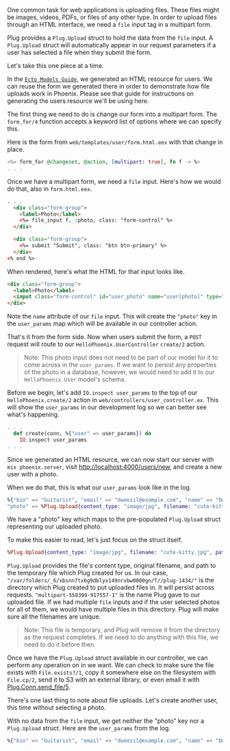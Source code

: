 One common task for web applications is uploading files. These files might be images, videos, PDFs, or files of any other type. In order to upload files through an HTML interface, we need a `file` input tag in a multipart form.

Plug provides a `Plug.Upload` struct to hold the data from the `file` input. A `Plug.Upload` struct will automatically appear in our request parameters if a user has selected a file when they submit the form.

Let's take this one piece at a time.

In the [`Ecto Models Guide`](http://www.phoenixframework.org/docs/ecto-models), we generated an HTML resource for users. We can reuse the form we generated there in order to demonstrate how file uploads work in Phoenix. Please see that guide for instructions on generating the users resource we'll be using here.

The first thing we need to do is change our form into a multipart form. The `form_for/4` function accepts a keyword list of options where we can specify this.

Here is the form from `web/templates/user/form.html.eex` with that change in place.

```elixir
<%= form_for @changeset, @action, [multipart: true], fn f -> %>
. . .
```

Once we have a multipart form, we need a `file` input. Here's how we would do that, also in `form.html.eex`.

```html
. . .
  <div class="form-group">
    <label>Photo</label>
    <%= file_input f, :photo, class: "form-control" %>
  </div>

  <div class="form-group">
    <%= submit "Submit", class: "btn btn-primary" %>
  </div>
<% end %>
```

When rendered, here's what the HTML for that input looks like.

```html
<div class="form-group">
  <label>Photo</label>
  <input class="form-control" id="user_photo" name="user[photo]" type="file">
</div>
```

Note the `name` attribute of our `file` input. This will create the `"photo"` key in the `user_params` map which will be available in our controller action.

That's it from the form side. Now when users submit the form, a `POST` request will route to our `HelloPhoenix.UserController` `create/2` action.

> Note: This photo input does not need to be part of our model for it to come across in the `user_params`. If we want to persist any properties of the photo in a database, however, we would need to add it to our `HelloPhoenix.User` model's schema.

Before we begin, let's add `IO.inspect user_params` to the top of our `HelloPhoenix.create/2` action in `web/controllers/user_controller.ex`. This will show the `user_params` in our development log so we can better see what's happening.

```elixir
. . .
  def create(conn, %{"user" => user_params}) do
    IO.inspect user_params
. . .
```

Since we generated an HTML resource, we can now start our server with `mix phoenix.server`, visit [http://localhost:4000/users/new](http://localhost:4000/users/new), and create a new user with a photo.

When we do that, this is what our `user_params` look like in the log.

```elixir
%{"bio" => "Guitarist", "email" => "dweezil@example.com", "name" => "Dweezil Zappa", "number_of_pets" => "3",
"photo" => %Plug.Upload{content_type: "image/jpg", filename: "cute-kitty.jpg", path: "/var/folders/_6/xbsnn7tx6g9dblyx149nrvbw0000gn/T//plug-1434/multipart-558399-917557-1"}}
```

We have a "photo" key which maps to the pre-populated `Plug.Upload` struct representing our uploaded photo.

To make this easier to read, let's just focus on the struct itself.

```elixir
%Plug.Upload{content_type: "image/jpg", filename: "cute-kitty.jpg", path: "/var/folders/_6/xbsnn7tx6g9dblyx149nrvbw0000gn/T//plug-1434/multipart-558399-917557-1"}
```

`Plug.Upload` provides the file's content type, original filename, and path to the temporary file which Plug created for us. In our case, `"/var/folders/_6/xbsnn7tx6g9dblyx149nrvbw0000gn/T//plug-1434/"` is the directory which Plug created to put uploaded files in. It will persist across requests. `"multipart-558399-917557-1"` is the name Plug gave to our uploaded file. If we had multiple `file` inputs and if the user selected photos for all of them, we would have multiple files in this directory. Plug will make sure all the filenames are unique.

> Note: This file is temporary, and Plug will remove it from the directory as the request completes. If we need to do anything with this file, we need to do it before then.

Once we have the `Plug.Upload` struct available in our controller, we can perform any operation on in we want. We can check to make sure the file exists with `File.exists?/1`, copy it somewhere else on the filesystem with `File.cp/2`, send it to S3 with an external library, or even email it with [Plug.Conn.send_file/5](http://hexdocs.pm/plug/Plug.Conn.html#send_file/5).

There's one last thing to note about file uploads. Let's create another user, this time without selecting a photo.

With no data from the `file` input, we get neither the "photo" key nor a `Plug.Upload` struct. Here are the `user_params` from the log.

```elixir
%{"bio" => "Guitarist", "email" => "dweezil@example.com", "name" => "Dweezil Zappa", "number_of_pets" => "3"}
```
